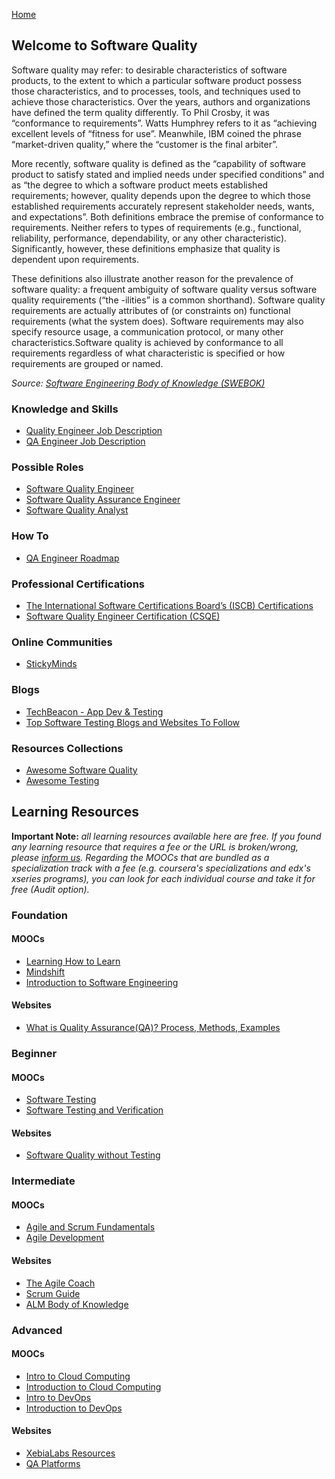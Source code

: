 [Home](index.md)
## Welcome to Software Quality

Software quality may refer: to desirable characteristics of software products, to the extent to which a particular software product possess those characteristics, and to processes, tools, and techniques used to achieve those characteristics. Over the years, authors and organizations have defined the term quality differently. To Phil Crosby, it was “conformance to requirements”. Watts Humphrey refers to it as “achieving excellent levels of “fitness for use”. Meanwhile, IBM coined the phrase “market-driven quality,” where the “customer is the final arbiter”.

More recently, software quality is defined as the “capability of software product to satisfy stated and implied needs under specified conditions” and as “the degree to which a software product meets established requirements; however, quality depends upon the degree to which those established requirements accurately represent stakeholder needs, wants, and expectations”. Both definitions embrace the premise of conformance to requirements. Neither refers to types of requirements (e.g., functional, reliability, performance, dependability, or any other characteristic). Significantly, however, these definitions emphasize that quality is dependent upon requirements.

These definitions also illustrate another reason for the prevalence of software quality: a frequent ambiguity of software quality versus software quality requirements (“the -ilities” is a common shorthand). Software quality requirements are actually attributes of (or constraints on) functional requirements (what the system does). Software requirements may also specify resource usage, a communication protocol, or many other characteristics.Software quality is achieved by conformance to all requirements regardless of what characteristic is specified or how requirements are grouped or named.

*Source: [Software Engineering Body of Knowledge (SWEBOK)](https://www.computer.org/education/bodies-of-knowledge/software-engineering)*

### Knowledge and Skills

- [Quality Engineer Job Description](https://business.linkedin.com/talent-solutions/job-descriptions/quality-engineer)
- [QA Engineer Job Description](https://www.toptal.com/qa/job-description)

### Possible Roles

- [Software Quality Engineer](https://www.softwareengineerinsider.com/careers/software-quality-engineering.html)
- [Software Quality Assurance Engineer](https://www.careerexplorer.com/careers/software-quality-assurance-engineer/)
- [Software Quality Analyst](https://en.wikipedia.org/wiki/Software_quality_analyst)

### How To

- [QA Engineer Roadmap](https://github.com/anas-qa/Quality-Assurance-Road-Map)

### Professional Certifications

- [The International Software Certifications Board’s (ISCB) Certifications](http://www.softwarecertifications.org/process/software-certifications-overview/)
- [Software Quality Engineer Certification (CSQE)](https://asq.org/cert/software-quality-engineer)

### Online Communities

- [StickyMinds](https://www.stickyminds.com/)

### Blogs

- [TechBeacon - App Dev & Testing](https://techbeacon.com/quality)
- [Top Software Testing Blogs and Websites To Follow](https://blog.feedspot.com/software_testing_blogs/)

### Resources Collections

- [Awesome Software Quality](http://ligurio.github.io/awesome-software-quality/)
- [Awesome Testing](https://github.com/TheJambo/awesome-testing)

## Learning Resources

**Important Note:** *all learning resources available here are free. If you found any learning resource that requires a fee or the URL is broken/wrong, please [inform us](https://github.com/ayshahrah/seg/issues). Regarding the MOOCs that are bundled as a specialization track with a fee (e.g. coursera's specializations and edx's xseries programs), you can look for each individual course and take it for free (Audit option).*

### Foundation

#### MOOCs

- [Learning How to Learn](https://www.coursera.org/learn/learning-how-to-learn)
- [Mindshift](https://www.coursera.org/learn/mindshift)
- [Introduction to Software Engineering](https://www.coursera.org/learn/introduction-to-software-engineering)

#### Websites

- [What is Quality Assurance(QA)? Process, Methods, Examples](https://www.guru99.com/all-about-quality-assurance.html)

### Beginner

#### MOOCs

- [Software Testing](https://www.udacity.com/course/software-testing--cs258)
- [Software Testing and Verification](https://www.edx.org/micromasters/software-testing-verification)

#### Websites

- [Software Quality without Testing](https://www.nagarro.com/en/blog/software-testing-without-quality-part1)

### Intermediate

#### MOOCs

- [Agile and Scrum Fundamentals](https://www.edx.org/course/agile-and-scrum-fundamentals)
- [Agile Development](https://www.coursera.org/specializations/agile-development)

#### Websites

- [The Agile Coach](https://www.atlassian.com/agile)
- [Scrum Guide](http://www.scrumguides.org/)
- [ALM Body of Knowledge](http://www.almbok.com/start)

### Advanced

#### MOOCs

- [Intro to Cloud Computing](https://www.udacity.com/course/intro-to-cloud-computing--ud080)
- [Introduction to Cloud Computing](https://www.coursera.org/learn/introduction-to-cloud)
- [Intro to DevOps](https://www.udacity.com/course/intro-to-devops--ud611)
- [Introduction to DevOps](https://www.coursera.org/learn/intro-to-devops)

#### Websites

- [XebiaLabs Resources](https://xebialabs.com/resources/)
- [QA Platforms](https://qa-platforms.com/)
